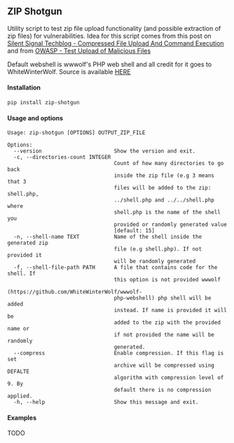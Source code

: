 ## ZIP Shotgun

Utility script to test zip file upload functionality (and possible extraction of zip files) for vulnerabilities.
Idea for this script comes from this post on [Silent Signal Techblog - Compressed File Upload And Command Execution](https://blog.silentsignal.eu/2014/01/31/file-upload-unzip/)
and from [OWASP - Test Upload of Malicious Files](https://www.owasp.org/index.php/Test_Upload_of_Malicious_Files_%28OTG-BUSLOGIC-009%29)

Default webshell is wwwolf's PHP web shell and all credit for it goes to WhiteWinterWolf. Source is available [HERE](https://github.com/WhiteWinterWolf/wwwolf-php-webshell)

#### Installation

```pip install zip-shotgun```

#### Usage and options

```
Usage: zip-shotgun [OPTIONS] OUTPUT_ZIP_FILE

Options:
  --version                       Show the version and exit.
  -c, --directories-count INTEGER
                                  Count of how many directories to go back
                                  inside the zip file (e.g 3 means that 3
                                  files will be added to the zip: shell.php,
                                  ../shell.php and ../../shell.php where
                                  shell.php is the name of the shell you
                                  provided or randomly generated value
                                  [default: 15]
  -n, --shell-name TEXT           Name of the shell inside the generated zip
                                  file (e.g shell.php). If not provided it
                                  will be randomly generated
  -f, --shell-file-path PATH      A file that contains code for the shell. If
                                  this option is not provided wwwolf
                                  (https://github.com/WhiteWinterWolf/wwwolf-
                                  php-webshell) php shell will be added
                                  instead. If name is provided it will be
                                  added to the zip with the provided name or
                                  if not provided the name will be randomly
                                  generated.
  --compress                      Enable compression. If this flag is set
                                  archive will be compressed using DEFALTE
                                  algorithm with compression level of 9. By
                                  default there is no compression applied.
  -h, --help                      Show this message and exit.
```

#### Examples

TODO
